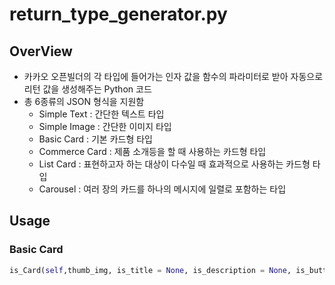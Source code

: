 # return_type_generator.py

## OverView

* 카카오 오픈빌더의 각 타입에 들어가는 인자 값을 함수의 파라미터로 받아 자동으로 리턴 값을 생성해주는  Python 코드
* 총 6종류의 JSON 형식을 지원함
  * Simple Text : 간단한 텍스트 타입
  * Simple Image : 간단한 이미지 타입
  * Basic Card : 기본 카드형 타입
  * Commerce Card : 제품 소개등을 할 때 사용하는 카드형 타입
  * List Card : 표현하고자 하는 대상이 다수일 때 효과적으로 사용하는 카드형 타입
  * Carousel : 여러 장의 카드를 하나의 메시지에 일렬로 포함하는 타입



## Usage



### Basic Card

```python
is_Card(self,thumb_img, is_title = None, is_description = None, is_buttons = None)
```

![]()